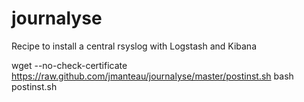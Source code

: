 journalyse
==========

Recipe to install a central rsyslog with Logstash and Kibana

wget --no-check-certificate https://raw.github.com/jmanteau/journalyse/master/postinst.sh
bash postinst.sh
